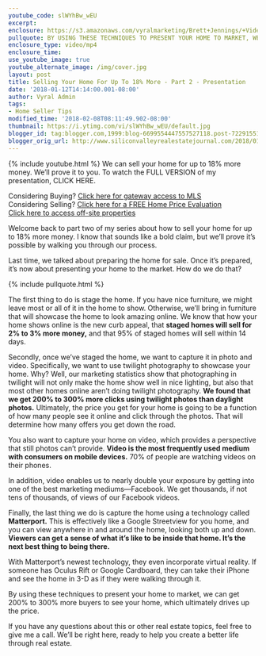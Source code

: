 ```yaml
---
youtube_code: slWYhBw_wEU
excerpt:
enclosure: https://s3.amazonaws.com/vyralmarketing/Brett+Jennings/+Videos/2018/Los+Gatos+Real+Estate+Agent-+We+Can+Sell+Your+Home+For+More+MoneyHeres+How.mp4
pullquote: BY USING THESE TECHNIQUES TO PRESENT YOUR HOME TO MARKET, WE CAN GET 200% TO 300% MORE BUYERS TO SEE YOUR HOME, WHICH ULTIMATELY DRIVES UP THE PRICE.
enclosure_type: video/mp4
enclosure_time:
use_youtube_image: true
youtube_alternate_image: /img/cover.jpg
layout: post
title: Selling Your Home For Up To 18% More - Part 2 - Presentation
date: '2018-01-12T14:14:00.001-08:00'
author: Vyral Admin
tags:
- Home Seller Tips
modified_time: '2018-02-08T08:11:49.902-08:00'
thumbnail: https://i.ytimg.com/vi/slWYhBw_wEU/default.jpg
blogger_id: tag:blogger.com,1999:blog-6699554447557527118.post-7229155134295397717
blogger_orig_url: http://www.siliconvalleyrealestatejournal.com/2018/01/selling-your-home-for-up-to-18-more.html
---
```

{% include youtube.html %}
We can sell your home for up to 18% more money. We’ll prove it to you. To watch the FULL VERSION of my presentation, CLICK HERE.

<div class="post-cta">
Considering Buying? <a href="http://www.siliconvalleyrealestatesearch.com/?utm_source=BLOG&utm_campaign=Video+Blog&utm_medium=referral" target="_blank">Click here for gateway access to MLS</a><br>
Considering Selling? <a href="http://www.siliconvalleyrealestatesearch.com/home-valuation/?utm_source=VYRAL&utm_campaign=Vyral+Emails+&utm_medium=referral" target="_blank">Click here for a FREE Home Price Evaluation</a><br>
<a href="https://www.siliconvalleyrealestatesearch.com/off-market-list/" target="_blank">Click here to access off-site properties</a>
</div>

Welcome back to part two of my series about how to sell your home for up to 18% more money. I know that sounds like a bold claim, but we’ll prove it’s possible by walking you through our process.

Last time, we talked about preparing the home for sale. Once it’s prepared, it’s now about presenting your home to the market. How do we do that?

{% include pullquote.html %}

The first thing to do is stage the home. If you have nice furniture, we might leave most or all of it in the home to show. Otherwise, we’ll bring in furniture that will showcase the home to look amazing online. We know that how your home shows online is the new curb appeal, that **staged homes will sell for 2% to 3% more money,** and that 95% of staged homes will sell within 14 days.

Secondly, once we’ve staged the home, we want to capture it in photo and video. Specifically, we want to use twilight photography to showcase your home. Why? Well, our marketing statistics show that photographing in twilight will not only make the home show well in nice lighting, but also that most other homes online aren’t doing twilight photography. **We found that we get 200% to 300% more clicks using twilight photos than daylight photos.** Ultimately, the price you get for your home is going to be a function of how many people see it online and click through the photos. That will determine how many offers you get down the road.

You also want to capture your home on video, which provides a perspective that still photos can’t provide. **Video is the most frequently used medium with consumers on mobile devices.** 70% of people are watching videos on their phones.

In addition, video enables us to nearly double your exposure by getting into one of the best marketing mediums—Facebook. We get thousands, if not tens of thousands, of views of our Facebook videos.

Finally, the last thing we do is capture the home using a technology called **Matterport.** This is effectively like a Google Streetview for you home, and you can view anywhere in and around the home, looking both up and down. **Viewers can get a sense of what it’s like to be inside that home. It’s the next best thing to being there.**

With Matterport’s newest technology, they even incorporate virtual reality. If someone has Oculus Rift or Google Cardboard, they can take their iPhone and see the home in 3-D as if they were walking through it.

By using these techniques to present your home to market, we can get 200% to 300% more buyers to see your home, which ultimately drives up the price.

If you have any questions about this or other real estate topics, feel free to give me a call. We’ll be right here, ready to help you create a better life through real estate.
